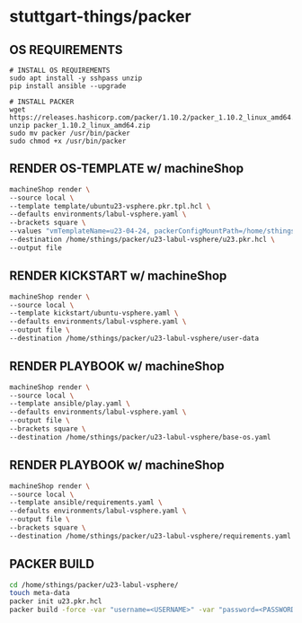 # stuttgart-things/packer

## OS REQUIREMENTS

```
# INSTALL OS REQUIREMENTS
sudo apt install -y sshpass unzip
pip install ansible --upgrade

# INSTALL PACKER
wget https://releases.hashicorp.com/packer/1.10.2/packer_1.10.2_linux_amd64.zip
unzip packer_1.10.2_linux_amd64.zip
sudo mv packer /usr/bin/packer
sudo chmod +x /usr/bin/packer
```

## RENDER OS-TEMPLATE w/ machineShop

```bash
machineShop render \
--source local \
--template template/ubuntu23-vsphere.pkr.tpl.hcl \
--defaults environments/labul-vsphere.yaml \
--brackets square \
--values "vmTemplateName=u23-04-24, packerConfigMountPath=/home/sthings/packer/u23-labul-vsphere, ansiblePlayMountPath=/home/sthings/packer/u23-labul-vsphere, ansibleOsProvioning=base-os, osVersion=ubuntu23" \
--destination /home/sthings/packer/u23-labul-vsphere/u23.pkr.hcl \
--output file
```

## RENDER KICKSTART w/ machineShop

```bash
machineShop render \
--source local \
--template kickstart/ubuntu-vsphere.yaml \
--defaults environments/labul-vsphere.yaml \
--output file \
--destination /home/sthings/packer/u23-labul-vsphere/user-data
```

## RENDER PLAYBOOK w/ machineShop

```bash
machineShop render \
--source local \
--template ansible/play.yaml \
--defaults environments/labul-vsphere.yaml \
--output file \
--brackets square \
--destination /home/sthings/packer/u23-labul-vsphere/base-os.yaml
```

## RENDER PLAYBOOK w/ machineShop

```bash
machineShop render \
--source local \
--template ansible/requirements.yaml \
--defaults environments/labul-vsphere.yaml \
--output file \
--brackets square \
--destination /home/sthings/packer/u23-labul-vsphere/requirements.yaml
```

## PACKER BUILD

```bash
cd /home/sthings/packer/u23-labul-vsphere/
touch meta-data
packer init u23.pkr.hcl
packer build -force -var "username=<USERNAME>" -var "password=<PASSWORD>" u23.pkr.hcl
```
